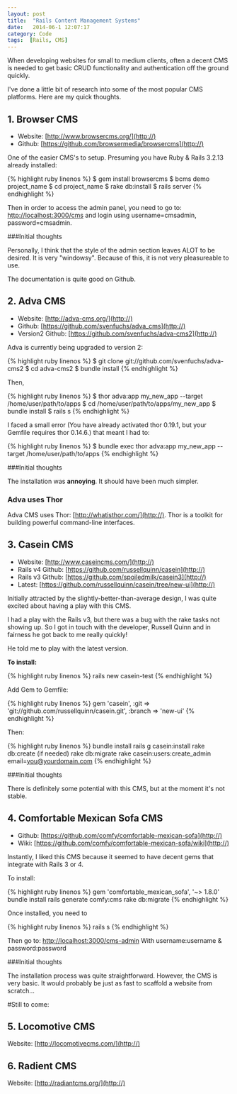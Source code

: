 ```yaml
---
layout: post
title:  "Rails Content Management Systems"
date:   2014-06-1 12:07:17
category: Code
tags:  [Rails, CMS]
---
```


When developing websites for small to medium clients, often a decent CMS is needed to get basic CRUD functionality and authentication off the ground quickly.

I've done a little bit of research into some of the most popular CMS platforms. Here are my quick thoughts.

## 1. Browser CMS

* Website: [http://www.browsercms.org/](http://)
* Github: [https://github.com/browsermedia/browsercms](http://)

One of the easier CMS's to setup. Presuming you have Ruby & Rails 3.2.13 already installed:

{% highlight ruby linenos %}
  $ gem install browsercms
  $ bcms demo project_name
  $ cd project_name
  $ rake db:install
  $ rails server
{% endhighlight %}

Then in order to access the admin panel, you need to go to: [http://localhost:3000/cms](http://) and login using username=cmsadmin, password=cmsadmin.

###Initial thoughts

Personally, I think that the style of the admin section leaves ALOT to be desired. It is very "windowsy". Because of this, it is not very pleasureable to use.

The documentation is quite good on Github.

## 2. Adva CMS
* Website: [http://adva-cms.org/](http://)
* Github: [https://github.com/svenfuchs/adva_cms](http://)
* Version2 Github: [https://github.com/svenfuchs/adva-cms2](http://)

Adva is currently being upgraded to version 2:

{% highlight ruby linenos %}
  $ git clone git://github.com/svenfuchs/adva-cms2
  $ cd adva-cms2
  $ bundle install
{% endhighlight %}

Then,

{% highlight ruby linenos %}
  $ thor adva:app my_new_app --target /home/user/path/to/apps
  $ cd /home/user/path/to/apps/my_new_app
  $ bundle install
  $ rails s
{% endhighlight %}

I faced a small error (You have already activated thor 0.19.1, but your Gemfile requires thor 0.14.6.) that meant I had to:

{% highlight ruby linenos %}
  $ bundle exec thor adva:app my_new_app --target /home/user/path/to/apps
{% endhighlight %}

###Initial thoughts

The installation was **annoying**. It should have been much simpler.

### Adva uses Thor

Adva CMS uses Thor: [http://whatisthor.com/](http://). Thor is a toolkit for building powerful command-line interfaces.

## 3. Casein CMS
* Website: [http://www.caseincms.com/](http://)
* Rails v4 Github: [https://github.com/russellquinn/casein](http://)
* Rails v3 Github: [https://github.com/spoiledmilk/casein3](http://)
* Latest: [https://github.com/russellquinn/casein/tree/new-ui](http://)

Initially attracted by the slightly-better-than-average design, I was quite excited about having a play with this CMS.

I had a play with the Rails v3, but there was a bug with the rake tasks not showing up. So I got in touch with the developer, Russell Quinn and in fairness he got back to me really quickly!

He told me to play with the latest version.

**To install:**

{% highlight ruby linenos %}
  rails new casein-test
{% endhighlight %}

Add Gem to Gemfile:

{% highlight ruby linenos %}
  gem 'casein', :git => 'git://github.com/russellquinn/casein.git', :branch => 'new-ui'
{% endhighlight %}

Then:

{% highlight ruby linenos %}
  bundle install
  rails g casein:install
  rake db:create (if needed)
  rake db:migrate
  rake casein:users:create_admin email=you@yourdomain.com
{% endhighlight %}

###Initial thoughts

There is definitely some potential with this CMS, but at the moment it's not stable. 

## 4. Comfortable Mexican Sofa CMS
* Github: [https://github.com/comfy/comfortable-mexican-sofa](http://)
* Wiki: [https://github.com/comfy/comfortable-mexican-sofa/wiki](http://)

Instantly, I liked this CMS because it seemed to have decent gems that integrate with Rails 3 or 4.

To install: 

{% highlight ruby linenos %}
  gem 'comfortable_mexican_sofa', '~> 1.8.0'
  bundle install
  rails generate comfy:cms
  rake db:migrate
{% endhighlight %}

Once installed, you need to 

{% highlight ruby linenos %}
  rails s
{% endhighlight %}

Then go to: [http://localhost:3000/cms-admin](http://)
With username:username & password:password

###Initial thoughts

The installation process was quite straightforward.
However, the CMS is very basic. It would probably be just as fast to scaffold a website from scratch...

#Still to come:

## 5. Locomotive CMS
Website: [http://locomotivecms.com/](http://)

## 6. Radient CMS
Website: [http://radiantcms.org/](http://)